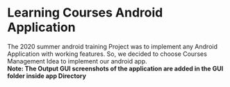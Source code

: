 # Learning Courses Android Application
The 2020 summer android training Project was to implement any Android Application with working features. So, we decided to choose Courses Management Idea to implement our android app.</br>
**Note: The Output GUI screenshots of the application are added in the GUI folder inside app Directory**
